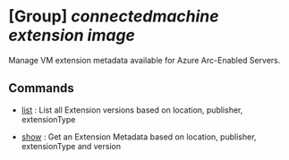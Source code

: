 # [Group] _connectedmachine extension image_

Manage VM extension metadata available for Azure Arc-Enabled Servers.

## Commands

- [list](/Commands/connectedmachine/extension/image/_list.md)
: List all Extension versions based on location, publisher, extensionType

- [show](/Commands/connectedmachine/extension/image/_show.md)
: Get an Extension Metadata based on location, publisher, extensionType and version
